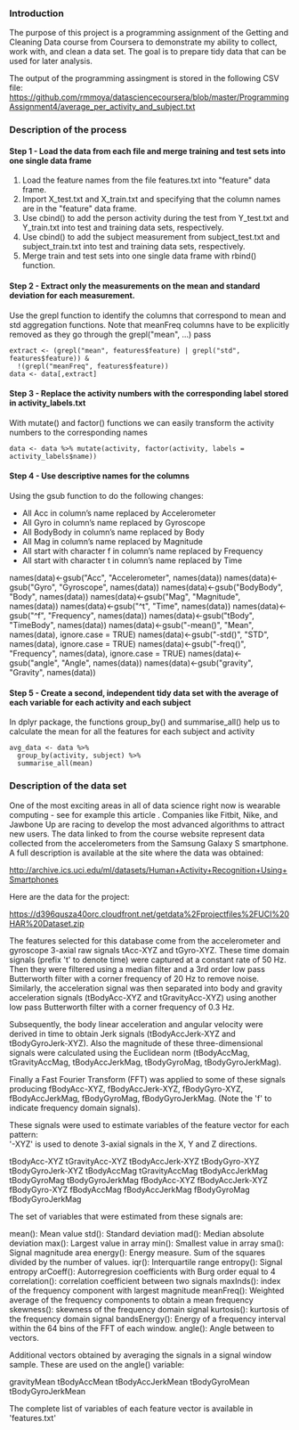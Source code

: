 ### Introduction

The purpose of this project is a programming assignment of the Getting and Cleaning Data course from Coursera to demonstrate my ability to collect, work with, and clean a data set. The goal is to prepare tidy data that can be used for later analysis.

The output of the programming assingment is stored in the following CSV file:
https://github.com/rmmoya/datasciencecoursera/blob/master/ProgrammingAssignment4/average_per_activity_and_subject.txt

### Description of the process
#### Step 1 - Load the data from each file and merge training and test sets into one single data frame
1. Load the feature names from the file features.txt into "feature" data frame.
2. Import X_test.txt and X_train.txt and specifying that the column names are in the "feature" data frame.
3. Use cbind() to add the person activity during the test from Y_test.txt and Y_train.txt into test and training data sets, respectively.
4. Use cbind() to add the subject measurement from subject_test.txt and subject_train.txt into test and training data sets, respectively.
5. Merge train and test sets into one single data frame with rbind() function.

#### Step 2 - Extract only the measurements on the mean and standard deviation for each measurement. 
Use the grepl function to identify the columns that correspond to mean and std aggregation functions. Note that meanFreq columns have to be explicitly removed as they go through the grepl("mean", ...) pass

<!-- -->
    extract <- (grepl("mean", features$feature) | grepl("std", features$feature)) &
      !(grepl("meanFreq", features$feature))
    data <- data[,extract]
    
#### Step 3 - Replace the activity numbers with the corresponding label stored in activity_labels.txt
With mutate() and factor() functions we can easily transform the activity numbers to the corresponding names
<!-- -->
    data <- data %>% mutate(activity, factor(activity, labels = activity_labels$name))

#### Step 4 - Use descriptive names for the columns

Using the gsub function to do the following changes:
* All Acc in column’s name replaced by Accelerometer
* All Gyro in column’s name replaced by Gyroscope
* All BodyBody in column’s name replaced by Body
* All Mag in column’s name replaced by Magnitude
* All start with character f in column’s name replaced by Frequency
* All start with character t in column’s name replaced by Time
<!-- -->
names(data)<-gsub("Acc", "Accelerometer", names(data))
names(data)<-gsub("Gyro", "Gyroscope", names(data))
names(data)<-gsub("BodyBody", "Body", names(data))
names(data)<-gsub("Mag", "Magnitude", names(data))
names(data)<-gsub("^t", "Time", names(data))
names(data)<-gsub("^f", "Frequency", names(data))
names(data)<-gsub("tBody", "TimeBody", names(data))
names(data)<-gsub("-mean()", "Mean", names(data), ignore.case = TRUE)
names(data)<-gsub("-std()", "STD", names(data), ignore.case = TRUE)
names(data)<-gsub("-freq()", "Frequency", names(data), ignore.case = TRUE)
names(data)<-gsub("angle", "Angle", names(data))
names(data)<-gsub("gravity", "Gravity", names(data))

#### Step 5 - Create a second, independent tidy data set with the average of each variable for each activity and each subject
In dplyr package, the functions group_by() and summarise_all() help us to calculate the mean for all the features for each subject and activity
<!-- -->
    avg_data <- data %>% 
      group_by(activity, subject) %>%
      summarise_all(mean)

### Description of the data set

One of the most exciting areas in all of data science right now is wearable computing - see for example this article . Companies like Fitbit, Nike, and Jawbone Up are racing to develop the most advanced algorithms to attract new users. The data linked to from the course website represent data collected from the accelerometers from the Samsung Galaxy S smartphone. A full description is available at the site where the data was obtained:

http://archive.ics.uci.edu/ml/datasets/Human+Activity+Recognition+Using+Smartphones 

Here are the data for the project:

https://d396qusza40orc.cloudfront.net/getdata%2Fprojectfiles%2FUCI%20HAR%20Dataset.zip

The features selected for this database come from the accelerometer and gyroscope 3-axial raw signals tAcc-XYZ and tGyro-XYZ. These time domain signals (prefix 't' to denote time) were captured at a constant rate of 50 Hz. Then they were filtered using a median filter and a 3rd order low pass Butterworth filter with a corner frequency of 20 Hz to remove noise. Similarly, the acceleration signal was then separated into body and gravity acceleration signals (tBodyAcc-XYZ and tGravityAcc-XYZ) using another low pass Butterworth filter with a corner frequency of 0.3 Hz. 

Subsequently, the body linear acceleration and angular velocity were derived in time to obtain Jerk signals (tBodyAccJerk-XYZ and tBodyGyroJerk-XYZ). Also the magnitude of these three-dimensional signals were calculated using the Euclidean norm (tBodyAccMag, tGravityAccMag, tBodyAccJerkMag, tBodyGyroMag, tBodyGyroJerkMag). 

Finally a Fast Fourier Transform (FFT) was applied to some of these signals producing fBodyAcc-XYZ, fBodyAccJerk-XYZ, fBodyGyro-XYZ, fBodyAccJerkMag, fBodyGyroMag, fBodyGyroJerkMag. (Note the 'f' to indicate frequency domain signals). 

These signals were used to estimate variables of the feature vector for each pattern:  
'-XYZ' is used to denote 3-axial signals in the X, Y and Z directions.

tBodyAcc-XYZ
tGravityAcc-XYZ
tBodyAccJerk-XYZ
tBodyGyro-XYZ
tBodyGyroJerk-XYZ
tBodyAccMag
tGravityAccMag
tBodyAccJerkMag
tBodyGyroMag
tBodyGyroJerkMag
fBodyAcc-XYZ
fBodyAccJerk-XYZ
fBodyGyro-XYZ
fBodyAccMag
fBodyAccJerkMag
fBodyGyroMag
fBodyGyroJerkMag

The set of variables that were estimated from these signals are: 

mean(): Mean value
std(): Standard deviation
mad(): Median absolute deviation 
max(): Largest value in array
min(): Smallest value in array
sma(): Signal magnitude area
energy(): Energy measure. Sum of the squares divided by the number of values. 
iqr(): Interquartile range 
entropy(): Signal entropy
arCoeff(): Autorregresion coefficients with Burg order equal to 4
correlation(): correlation coefficient between two signals
maxInds(): index of the frequency component with largest magnitude
meanFreq(): Weighted average of the frequency components to obtain a mean frequency
skewness(): skewness of the frequency domain signal 
kurtosis(): kurtosis of the frequency domain signal 
bandsEnergy(): Energy of a frequency interval within the 64 bins of the FFT of each window.
angle(): Angle between to vectors.

Additional vectors obtained by averaging the signals in a signal window sample. These are used on the angle() variable:

gravityMean
tBodyAccMean
tBodyAccJerkMean
tBodyGyroMean
tBodyGyroJerkMean

The complete list of variables of each feature vector is available in 'features.txt'

